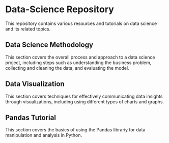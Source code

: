 # Data-Science Repository

This repository contains various resources and tutorials on data science and its related topics.

## Data Science Methodology

This section covers the overall process and approach to a data science project, including steps such as understanding the business problem, collecting and cleaning the data, and evaluating the model.

## Data Visualization

This section covers techniques for effectively communicating data insights through visualizations, including using different types of charts and graphs.

## Pandas Tutorial

This section covers the basics of using the Pandas librariy for data manipulation and analysis in Python.
